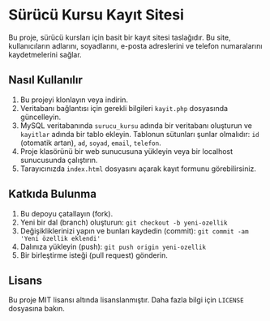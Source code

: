 # Sürücü Kursu Kayıt Sitesi

Bu proje, sürücü kursları için basit bir kayıt sitesi taslağıdır. Bu site, kullanıcıların adlarını, soyadlarını, e-posta adreslerini ve telefon numaralarını kaydetmelerini sağlar.

## Nasıl Kullanılır

1. Bu projeyi klonlayın veya indirin.
2. Veritabanı bağlantısı için gerekli bilgileri `kayit.php` dosyasında güncelleyin.
3. MySQL veritabanında `surucu_kursu` adında bir veritabanı oluşturun ve `kayitlar` adında bir tablo ekleyin. Tablonun sütunları şunlar olmalıdır: `id` (otomatik artan), `ad`, `soyad`, `email`, `telefon`.
4. Proje klasörünü bir web sunucusuna yükleyin veya bir localhost sunucusunda çalıştırın.
5. Tarayıcınızda `index.html` dosyasını açarak kayıt formunu görebilirsiniz.

## Katkıda Bulunma

1. Bu depoyu çatallayın (fork).
2. Yeni bir dal (branch) oluşturun: `git checkout -b yeni-ozellik`
3. Değişikliklerinizi yapın ve bunları kaydedin (commit): `git commit -am 'Yeni özellik eklendi'`
4. Dalınıza yükleyin (push): `git push origin yeni-ozellik`
5. Bir birleştirme isteği (pull request) gönderin.

## Lisans

Bu proje MIT lisansı altında lisanslanmıştır. Daha fazla bilgi için `LICENSE` dosyasına bakın.
